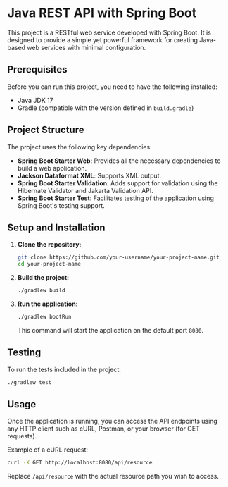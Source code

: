 # Java REST API with Spring Boot

This project is a RESTful web service developed with Spring Boot. It is designed to provide a simple yet powerful framework for creating Java-based web services with minimal configuration.

## Prerequisites

Before you can run this project, you need to have the following installed:
- Java JDK 17
- Gradle (compatible with the version defined in `build.gradle`)

## Project Structure

The project uses the following key dependencies:
- **Spring Boot Starter Web**: Provides all the necessary dependencies to build a web application.
- **Jackson Dataformat XML**: Supports XML output.
- **Spring Boot Starter Validation**: Adds support for validation using the Hibernate Validator and Jakarta Validation API.
- **Spring Boot Starter Test**: Facilitates testing of the application using Spring Boot's testing support.

## Setup and Installation

1. **Clone the repository:**
   ```bash
   git clone https://github.com/your-username/your-project-name.git
   cd your-project-name
   ```

2. **Build the project:**
   ```bash
   ./gradlew build
   ```

3. **Run the application:**
   ```bash
   ./gradlew bootRun
   ```

   This command will start the application on the default port `8080`.

## Testing

To run the tests included in the project:
```bash
./gradlew test
```

## Usage

Once the application is running, you can access the API endpoints using any HTTP client such as cURL, Postman, or your browser (for GET requests).

Example of a cURL request:
```bash
curl -X GET http://localhost:8080/api/resource
```

Replace `/api/resource` with the actual resource path you wish to access.